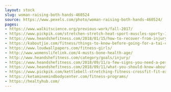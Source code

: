```yaml
---
layout: stock
slug: woman-raising-both-hands-460524
source: https://www.pexels.com/photo/woman-raising-both-hands-460524/
pages:
- https://www.walkitscience.org/previous-work/fall-2017/
- https://www.pickpik.com/stretchen-stretch-heat-sport-muscles-sporty-146440
- https://www.heandshefitness.com/2018/01/15/how-to-recover-from-injury-faster/
- https://kaboutjie.com/fitness/things-to-know-before-going-for-a-tai-chi-class/
- https://www.loudwallpapers.com/fitness-girls/
- http://www.womenslifelink.com/4-musts-bone-health-age/
- http://www.heandshefitness.com/category/goals/injury/
- https://www.heandshefitness.com/2018/09/11/a-few-signs-you-need-a-personal-injury-lawyer/
- https://www.heandshefitness.com/2018/09/11/what-you-should-know-about-truck-accidents/
- https://www.pickpik.com/kettlebell-stretching-fitness-crossfit-fit-exercise-94512
- https://ketaminemindbodycenter.com/fitness-programs/
- https://healtyhub.com/
---
```

